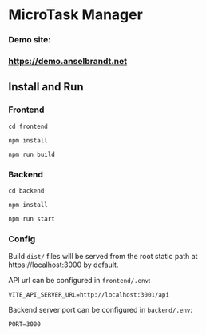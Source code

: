 # MicroTask Manager

### Demo site:

### https://demo.anselbrandt.net

## Install and Run

### Frontend

```
cd frontend

npm install

npm run build
```

### Backend

```
cd backend

npm install

npm run start
```

### Config

Build `dist/` files will be served from the root static path at https://localhost:3000 by default.

API url can be configured in `frontend/.env`:

```
VITE_API_SERVER_URL=http://localhost:3001/api
```

Backend server port can be configured in `backend/.env`:

```
PORT=3000
```
